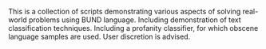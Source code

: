 This is a collection of scripts demonstrating various aspects of solving real-world problems using BUND language. Including demonstration of text classification techniques. Including a profanity classifier, for which obscene language samples are used. User discretion is advised.
